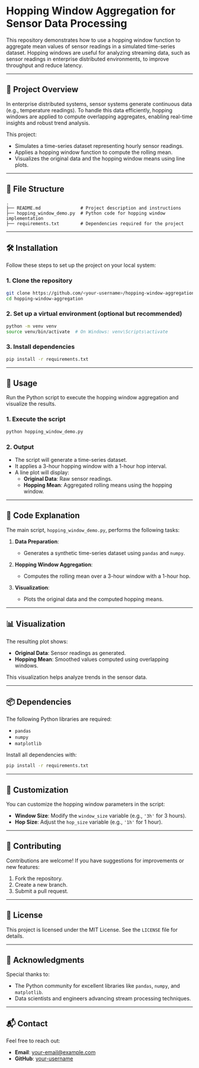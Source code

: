 
# Hopping Window Aggregation for Sensor Data Processing

This repository demonstrates how to use a hopping window function to aggregate mean values of sensor readings in a simulated time-series dataset. Hopping windows are useful for analyzing streaming data, such as sensor readings in enterprise distributed environments, to improve throughput and reduce latency.

---

## 🚀 **Project Overview**

In enterprise distributed systems, sensor systems generate continuous data (e.g., temperature readings). To handle this data efficiently, hopping windows are applied to compute overlapping aggregates, enabling real-time insights and robust trend analysis.

This project:
- Simulates a time-series dataset representing hourly sensor readings.
- Applies a hopping window function to compute the rolling mean.
- Visualizes the original data and the hopping window means using line plots.

---

## 📂 **File Structure**
```
.
├── README.md               # Project description and instructions
├── hopping_window_demo.py  # Python code for hopping window implementation
├── requirements.txt        # Dependencies required for the project
```

---

## 🛠️ **Installation**

Follow these steps to set up the project on your local system:

### 1. Clone the repository
```bash
git clone https://github.com/<your-username>/hopping-window-aggregation.git
cd hopping-window-aggregation
```

### 2. Set up a virtual environment (optional but recommended)
```bash
python -m venv venv
source venv/bin/activate  # On Windows: venv\Scripts\activate
```

### 3. Install dependencies
```bash
pip install -r requirements.txt
```

---

## 📜 **Usage**

Run the Python script to execute the hopping window aggregation and visualize the results.

### 1. Execute the script
```bash
python hopping_window_demo.py
```

### 2. Output
- The script will generate a time-series dataset.
- It applies a 3-hour hopping window with a 1-hour hop interval.
- A line plot will display:
  - **Original Data**: Raw sensor readings.
  - **Hopping Mean**: Aggregated rolling means using the hopping window.

---

## 🧪 **Code Explanation**

The main script, `hopping_window_demo.py`, performs the following tasks:

1. **Data Preparation**:
   - Generates a synthetic time-series dataset using `pandas` and `numpy`.

2. **Hopping Window Aggregation**:
   - Computes the rolling mean over a 3-hour window with a 1-hour hop.

3. **Visualization**:
   - Plots the original data and the computed hopping means.

---

## 📊 **Visualization**

The resulting plot shows:
- **Original Data**: Sensor readings as generated.
- **Hopping Mean**: Smoothed values computed using overlapping windows.

This visualization helps analyze trends in the sensor data.

---

## 📦 **Dependencies**

The following Python libraries are required:
- `pandas`
- `numpy`
- `matplotlib`

Install all dependencies with:
```bash
pip install -r requirements.txt
```

---

## 🔧 **Customization**

You can customize the hopping window parameters in the script:
- **Window Size**: Modify the `window_size` variable (e.g., `'3h'` for 3 hours).
- **Hop Size**: Adjust the `hop_size` variable (e.g., `'1h'` for 1 hour).

---

## 🌟 **Contributing**

Contributions are welcome! If you have suggestions for improvements or new features:
1. Fork the repository.
2. Create a new branch.
3. Submit a pull request.

---

## 📝 **License**

This project is licensed under the MIT License. See the `LICENSE` file for details.

---

## 🤝 **Acknowledgments**

Special thanks to:
- The Python community for excellent libraries like `pandas`, `numpy`, and `matplotlib`.
- Data scientists and engineers advancing stream processing techniques.

---

## 📬 **Contact**

Feel free to reach out:
- **Email**: your-email@example.com
- **GitHub**: [your-username](https://github.com/your-username)

